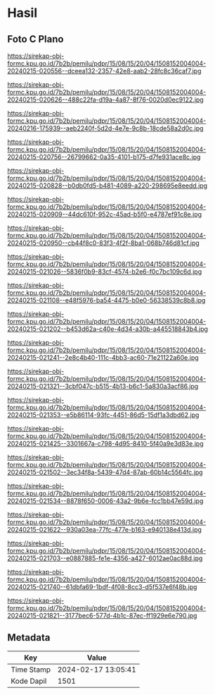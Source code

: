 # Hasil

## Foto C Plano

https://sirekap-obj-formc.kpu.go.id/7b2b/pemilu/pdpr/15/08/15/20/04/1508152004004-20240215-020556--dceea132-2357-42e8-aab2-28fc8c36caf7.jpg

https://sirekap-obj-formc.kpu.go.id/7b2b/pemilu/pdpr/15/08/15/20/04/1508152004004-20240215-020626--488c22fa-d19a-4a87-8f76-0020d0ec9122.jpg

https://sirekap-obj-formc.kpu.go.id/7b2b/pemilu/pdpr/15/08/15/20/04/1508152004004-20240216-175939--aeb2240f-5d2d-4e7e-9c8b-18cde58a2d0c.jpg

https://sirekap-obj-formc.kpu.go.id/7b2b/pemilu/pdpr/15/08/15/20/04/1508152004004-20240215-020756--26799662-0a35-4101-b175-d7fe931ace8c.jpg

https://sirekap-obj-formc.kpu.go.id/7b2b/pemilu/pdpr/15/08/15/20/04/1508152004004-20240215-020828--b0db0fd5-b481-4089-a220-298695e8eedd.jpg

https://sirekap-obj-formc.kpu.go.id/7b2b/pemilu/pdpr/15/08/15/20/04/1508152004004-20240215-020909--44dc610f-952c-45ad-b5f0-e4787ef91c8e.jpg

https://sirekap-obj-formc.kpu.go.id/7b2b/pemilu/pdpr/15/08/15/20/04/1508152004004-20240215-020950--cb44f8c0-83f3-4f2f-8ba1-068b746d81cf.jpg

https://sirekap-obj-formc.kpu.go.id/7b2b/pemilu/pdpr/15/08/15/20/04/1508152004004-20240215-021026--5836f0b9-83cf-4574-b2e6-f0c7bc109c6d.jpg

https://sirekap-obj-formc.kpu.go.id/7b2b/pemilu/pdpr/15/08/15/20/04/1508152004004-20240215-021108--e48f5976-ba54-4475-b0e0-56338539c8b8.jpg

https://sirekap-obj-formc.kpu.go.id/7b2b/pemilu/pdpr/15/08/15/20/04/1508152004004-20240215-021202--b453d62a-c40e-4d34-a30b-a445518843b4.jpg

https://sirekap-obj-formc.kpu.go.id/7b2b/pemilu/pdpr/15/08/15/20/04/1508152004004-20240215-021241--2e8c4b40-111c-4bb3-ac60-71e21122a60e.jpg

https://sirekap-obj-formc.kpu.go.id/7b2b/pemilu/pdpr/15/08/15/20/04/1508152004004-20240215-021321--3cbf047c-b515-4b13-b6c1-5a830a3acf86.jpg

https://sirekap-obj-formc.kpu.go.id/7b2b/pemilu/pdpr/15/08/15/20/04/1508152004004-20240215-021353--e5b86114-93fc-4451-86d5-15df1a3dbd62.jpg

https://sirekap-obj-formc.kpu.go.id/7b2b/pemilu/pdpr/15/08/15/20/04/1508152004004-20240215-021425--3301667a-c798-4d95-8410-5f40a9e3d83e.jpg

https://sirekap-obj-formc.kpu.go.id/7b2b/pemilu/pdpr/15/08/15/20/04/1508152004004-20240215-021502--3ec34f8a-5439-47d4-87ab-60b14c5564fc.jpg

https://sirekap-obj-formc.kpu.go.id/7b2b/pemilu/pdpr/15/08/15/20/04/1508152004004-20240215-021534--8878f650-0006-43a2-9b6e-fcc1bb47e59d.jpg

https://sirekap-obj-formc.kpu.go.id/7b2b/pemilu/pdpr/15/08/15/20/04/1508152004004-20240215-021622--930a03ea-77fc-477e-b163-e940138e413d.jpg

https://sirekap-obj-formc.kpu.go.id/7b2b/pemilu/pdpr/15/08/15/20/04/1508152004004-20240215-021703--e0887885-fe1e-4356-a427-6012ae0ac88d.jpg

https://sirekap-obj-formc.kpu.go.id/7b2b/pemilu/pdpr/15/08/15/20/04/1508152004004-20240215-021740--61dbfa69-1bdf-4f08-8cc3-d5f537e6f48b.jpg

https://sirekap-obj-formc.kpu.go.id/7b2b/pemilu/pdpr/15/08/15/20/04/1508152004004-20240215-021821--3177bec6-577d-4b1c-87ec-ff1929e6e790.jpg


## Metadata

| Key        | Value               |
| ---------- | ------------------- |
| Time Stamp | 2024-02-17 13:05:41 |
| Kode Dapil | 1501                |



